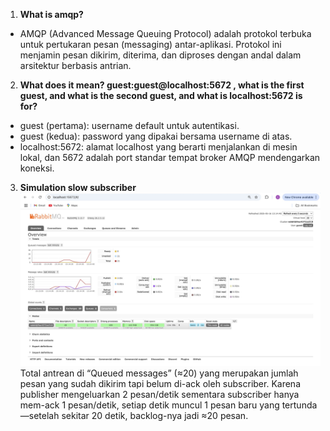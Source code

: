 1. **What is amqp?**
- AMQP (Advanced Message Queuing Protocol) adalah protokol terbuka untuk pertukaran pesan (messaging) antar-aplikasi. Protokol ini menjamin pesan dikirim, diterima, dan diproses dengan andal dalam arsitektur berbasis antrian.
2. **What does it mean? guest:guest@localhost:5672 , what is the first guest, and what
is the second guest, and what is localhost:5672 is for?**
- guest (pertama): username default untuk autentikasi.
- guest (kedua): password yang dipakai bersama username di atas.
- localhost:5672: alamat localhost yang berarti menjalankan di mesin lokal, dan 5672 adalah port standar tempat broker AMQP mendengarkan koneksi.

3. **Simulation slow subscriber**
![Simulation slow subscriber](img/Simulation_slow_subscriber.jpg)
Total antrean di “Queued messages” (≈20) yang merupakan jumlah pesan yang sudah dikirim tapi belum di-ack oleh subscriber. Karena publisher mengeluarkan 2 pesan/detik sementara subscriber hanya mem-ack 1 pesan/detik, setiap detik muncul 1 pesan baru yang tertunda—setelah sekitar 20 detik, backlog-nya jadi ≈20 pesan.








